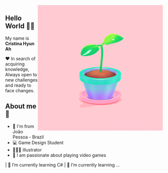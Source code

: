 <img align="right" width="400" height="400" src="https://github.com/cristinahyunah/cristinahyunah/blob/main/planta.gif">

## Hello World 🌱🦊

My name is **Cristina Hyun Ah**

❤️ In search of acquiring knowledge, 
Always open to new challenges and ready to face changes.

## About me 💬

- 📍 I'm from João Pessoa - Brazil
- 💻 Game Design Student
- 👩🏻‍🎨 illustrator
- 👾 I am passionate about playing video games

 | 🌱 I’m currently learning C#
 | 🌱 I’m currently learning ...


